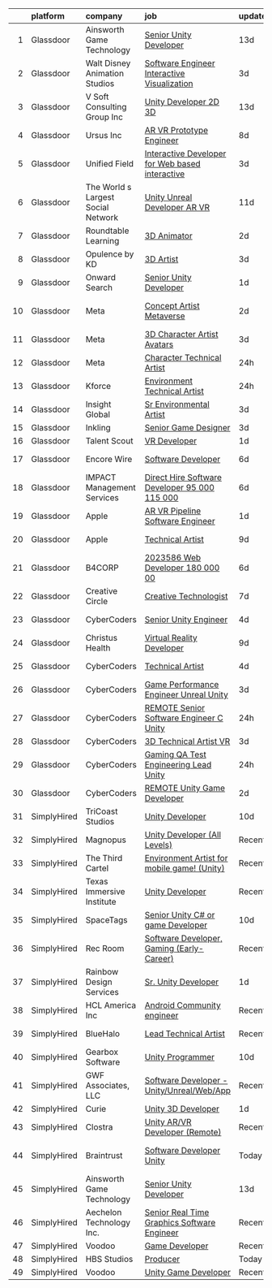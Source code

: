 

|    | platform    | company                            | job                                                                                                                                                                                                                                                                                                                                                                                                                                                                                                                                                                                                                                                                                                                                                                                                                                                                                                                                                                                                                                                                                                                                                                                                                                                                                                                                                                                                                                                              | update_time   | location             |
|---:|:------------|:-----------------------------------|:-----------------------------------------------------------------------------------------------------------------------------------------------------------------------------------------------------------------------------------------------------------------------------------------------------------------------------------------------------------------------------------------------------------------------------------------------------------------------------------------------------------------------------------------------------------------------------------------------------------------------------------------------------------------------------------------------------------------------------------------------------------------------------------------------------------------------------------------------------------------------------------------------------------------------------------------------------------------------------------------------------------------------------------------------------------------------------------------------------------------------------------------------------------------------------------------------------------------------------------------------------------------------------------------------------------------------------------------------------------------------------------------------------------------------------------------------------------------|:--------------|:---------------------|
|  1 | Glassdoor   | Ainsworth Game Technology          | [Senior Unity Developer](https://www.glassdoor.com/partner/jobListing.htm?pos=101&ao=1110586&s=58&guid=0000018290d33d49b58959c1056ea96c&src=GD_JOB_AD&t=SR&vt=w&ea=1&cs=1_8a7e4346&cb=1660287139741&jobListingId=1008038069760&cpc=98EC36F1896D89DA&jrtk=3-0-1ga8d6fbogfqu801-1ga8d6fc9jm7r800-1bfea5d2e654dfaf--6NYlbfkN0AhTaXticpO8D1EV9nGWUa2G9Nr_0uERllJkF2KKfHsNPvgjthfJ6kYOPNlabBumo3XqtAg4fi9npJlXr8n0nliy9xy6fIh_K8TngwOLUexLDbOVwkhFmUnHsMmtlBOG87tx6tJ-CJdyZTi5oVCX_soOCJkfgVGhhLiY_ddvMg_soYNFVifJLhRyLfgAulCMJ-Fy2G-FJVMBPT04j5adJn3eiRF1zH-0hd9TfozifRVNLUjzkedWggiZ11dIP-8dpFUMydXrCuMxuONkf5t6FNUGfymYw3dwLIC7S1cuiQxsXhth4gOgU0524emlmgvsPC2FWeR4vfdyboZ4UIXLvRqMOTia0mwSm5aRSdX7a1uE8CnIn92mSj8U7lGRv7EZsNWtKaujskdaxEsnpIvDHJlXFi-iydbeZyLUU8_e-jlVGi_uB6Io9QdUp1Xr1ce063R_jWeqdAPR04Af5YSdK6szrsRPsKobcsX1ETn7yC0PL8qK-KJnC_O8iIQx5bK4S6jcfbXVjbglw%3D%3D)                                                                                                                                                                                                                                                                                                                                                                                                                                                                                                                                                                                    | 13d           | Las Vegas, NV        |
|  2 | Glassdoor   | Walt Disney Animation Studios      | [Software Engineer   Interactive Visualization](https://www.glassdoor.com/partner/jobListing.htm?pos=110&ao=1110586&s=58&guid=0000018290d33d49b58959c1056ea96c&src=GD_JOB_AD&t=SR&vt=w&cs=1_db1488e1&cb=1660287139742&jobListingId=1008060458965&cpc=21001CD36CB5FE0E&jrtk=3-0-1ga8d6fbogfqu801-1ga8d6fc9jm7r800-6a12948287d7f808--6NYlbfkN0DAFTyt7pbDCC2JPO79CSdi1dIb81yjczP5qsKcZIxgiYm3-7g-689UM0rgypL64cqS3c4q2msq411SUQ7KAEVWef46cGlDZrqJ2QojyHhhpngODoissdSdKIf4yvw8-ytGuBhKcpxlxdtGHB0JWKR9-lBaGTy3d9EyPQhLVrKOW4Eql1sEJMI1JCQcM-UU-AO0ITAsQW49jQWszdgkDpbG1BRHhiid1OV2HHhx0FUBTqSxNb0DTc3uePyXF8PHMxD5J7-6T-PaJqUAaNRGOrqYbbnP8FhmQBygIe1aG4GnThoJn8rDXKX0w7hFJKY84sjgH7yM_4pYixwIsI_G_CATxX2rp28KtV7ZA85GIfPC0Tu6mtRNkjuYi_Y7TPTQKKN3CDuMMKAi92f98kIuB5XNzUU2WV3yshduJfQHi1quse5N511YP1MNutqNji2HiWxn02AjXwZJmQ%3D%3D)                                                                                                                                                                                                                                                                                                                                                                                                                                                                                                                                                                                                                                  | 3d            | Burbank, CA          |
|  3 | Glassdoor   | V Soft Consulting Group  Inc       | [Unity Developer   2D 3D](https://www.glassdoor.com/partner/jobListing.htm?pos=121&ao=1110586&s=58&guid=0000018290d33d49b58959c1056ea96c&src=GD_JOB_AD&t=SR&vt=w&ea=1&cs=1_db2a8098&cb=1660287139744&jobListingId=1008038008594&cpc=C4A69CCDBB3B9599&jrtk=3-0-1ga8d6fbogfqu801-1ga8d6fc9jm7r800-9a4a01b372ff3881--6NYlbfkN0D9RE-Si7ybiUgDiZLiiQYmpNk9Vbzm2gLbPAQW_p1zE3jUynzuC9mQeE4jvLF4MlSm36CescGx2H9d3YI0fVAn5prwo-RLWQRl_iwMVkZ6WLNFpLl_y3iVO_S9d5oC2ltUQyL-xm9HKGpi3r8xf5SsrsFpcevLABNYdw2hIoCqPNudL4vGDMg1CB22EWHrseJovDoET33J6AQaK5jow9WM5MYoMZfvRpDo8TXpMurFfUpftS3_iKe7pkgJBsKhUPdzIskddqoc1XT_eEOwOkgqZHj9Ww0Y54GArpyiACumxtaP2hAzkl8CTG7EUV49ww5C-gmNmaKX4wRPQqu-5ubtGGzp4JeuPBJNrwTusG4gBG1fMtYEatRZ1ih7aeqMZBoAMd_Km_BmUA3V9oUDwuYvTHBhN6nurdoO1fPnPuaFUbBrG9hDiK_7-x6ruVmcN55bVwaMUPFDEfDEElEu2e3eUkvM6N874KwEC8sxlTjaomO1g43VjVw9PpAdX-52HNg%3D)                                                                                                                                                                                                                                                                                                                                                                                                                                                                                                                                                                                                 | 13d           | Oakbrook Terrace, IL |
|  4 | Glassdoor   | Ursus  Inc                         | [AR VR Prototype Engineer](https://www.glassdoor.com/partner/jobListing.htm?pos=124&ao=1110586&s=58&guid=0000018290d33d49b58959c1056ea96c&src=GD_JOB_AD&t=SR&vt=w&ea=1&cs=1_cb9d22cf&cb=1660287139745&jobListingId=1008050504524&cpc=0FE1F5EA2BC84A01&jrtk=3-0-1ga8d6fbogfqu801-1ga8d6fc9jm7r800-676b17f24b5cec8e--6NYlbfkN0CT8vBT9H5mqECx2dfLV_FONLPDKpIRssxVwtj05Tmm4rA5I0VNOPdM1oYsK66ov5oeU1vn-T2BI8ztXGS97o12IFvk4488l3DTvol4EnNmos7vPDsIF4M1XmYlU4dn1Nsnus1ZaIBo6ETGQa2zZqKAHTHfC4ASFGZ6UE8aWyeWDYi9rIQsDJkXDhBQ-EROLr0fb8Urot8Am6Pv3mP8JgpyUvE3FPwrS_yS70cetbrOOtJ_SPeHiBBZAC_GZSOloUIMePftOWvROVJQXz0-77NLsiIUkuVazbWfKq_WSzvmb71JMa4BAmU7-cnh56FvbtV4UIhOasHTjqG9dSax_sx0Bw_Vocd7v_JZmwl6WsWMCBeDFc0FyN4i7Ze4f4LQ_f81JEWkW-28kac72DlvIvmoBu4byGGJlbrszBeaNj-YXpn3Zyv9RJ6ngkqOgcA4-eBt7lGvuPd8ry2k2Hywts2vf4KxOh9BqC2ANtYxUlUnFKQMsckOrhvp1vN0pv-rXrdlyHrXmQjJHHTrgmDmNjVF8oIBv6BX__vWDaMiHCC9wSGczmDEFC0xIlkL7RiCLxSjL3ZRwHuH4ygRK_Qc0LvBUQT3j5UCKaAACjNsFiS_tgWFnUJErTNhJlvcGJPXlkD83u-RcgHuARr9WaeKILZhnRSpg20N1C03YiKpgOHReAf7EHRquhhjmRboUvJzN_Ht31vwg0ligUnjjllISxBIUQ7Z0u_sUSOvu7ipGeQoNltmzQqdvbefUt8Jh0d6-DUiZCk3nBjqH5970ewlhKolIKxxoP3W-X-XqDaZaGepGt-lt66qjyebGXcJEQ13GrtxnBCJftjWtNRQa-qbi1U32WHa4wbiBp3ORbD5-vk9ZiGyqc07pC_nZCWX3-Mx6g0EpKhZ1HzSkZ6A2XEGMMoKmscH5ixVrWhxxSw8rKNtABz-aQHceZd60FZNr_ec4UfYi9C_OuQr7ghjxhVd7OP1lj9noFbwB48Z6rU8g2xkR_d2rfKlTPWUCAa0FaIP268%3D)                                                                | 8d            | Burlingame, CA       |
|  5 | Glassdoor   | Unified Field                      | [Interactive Developer for Web based interactive](https://www.glassdoor.com/partner/jobListing.htm?pos=108&ao=1110586&s=58&guid=0000018290d33d49b58959c1056ea96c&src=GD_JOB_AD&t=SR&vt=w&ea=1&cs=1_f05b43fc&cb=1660287139742&jobListingId=1008060772578&cpc=723ADC3DFE402989&jrtk=3-0-1ga8d6fbogfqu801-1ga8d6fc9jm7r800-1b2366b672c21547--6NYlbfkN0CNayYzF1mBaI40OgT78t3Q2d9IxlwDzhsYR4HK7epYUURqj7ThGxATAS9R-8Juk-lLjXUH1vzl_GW3Hb_J1W6lBHz62mxiYcb8F7Pij7qbDoWlrx3pPDFeUvepVpLmQB-AczCvJ_jSv9hWJ5yoq_vWdne0FQnxlFPdgw22rzTO0Cp9k0GE9MQMP5nQD9l63Z-aTlm3YmML2wttEW0idhoKPQDmgKBHmZHtCCn2DytJvMvC6J0orLeyFyO-sPaTFZj9igQ6bam_lHl_DMP7gb-_7T08JDBsMnGaS_e2p-VXw2mlOKncwFUO05b2Oi2TZtopByeXKL4MVyZOvDUS7ieNoflnzAGwGUwim3unSOzRbW4J6S3ERxNSo6R2ygHQF8KoQJUwIf5SmUH0VKjnvW1GbPLmqeC9H5wFDJNniSQT46T7xk4LH3hNv_Ut3AfJPxASS2ka4ShUiQCks2hsXlWScc2P3Es0T3vgaKhoQBR1DlT8OBEhz6q3k3BuXN6hXeM%3D)                                                                                                                                                                                                                                                                                                                                                                                                                                                                                                                                                                         | 3d            | Remote               |
|  6 | Glassdoor   | The World s Largest Social Network | [Unity Unreal Developer  AR VR ](https://www.glassdoor.com/partner/jobListing.htm?pos=119&ao=1110586&s=58&guid=0000018290d33d49b58959c1056ea96c&src=GD_JOB_AD&t=SR&vt=w&ea=1&cs=1_ab2d83b0&cb=1660287139744&jobListingId=1008042375696&cpc=FB7E4A1762AE5BEC&jrtk=3-0-1ga8d6fbogfqu801-1ga8d6fc9jm7r800-f494ee243d38d501--6NYlbfkN0DSgjPPcnEdvoK3uuxfISLALE6pB1FR7YSHOr_tSg5_QGIhoz_2VqUepdcKLBLI_zRVnZbHpaOUUg4zxA3YNJqfgCq-9o0liKzrVYmTrr_XDVnqIg3IFXNOjuKyMfftGZmcup85RVP1_M3P6WAr9I7CFCQ97cF5i0P5r4PJSMbs2tcTlq4Tns38ZBhlzkMwD4bk1-4KK7KCaoisfXej7U7om4x1Zbumz6KkjoH1jVreeojm1N22GL6XXTWxp8izYJxZeoeu-M5d1C86tF8FuVRr-JcFGu--Nq4Gxp1pp0cFvMaEdaLJbGaozmF_CdfACF45x7xFciM84bZe198ScJRzY2ZuL8werkpigjfX1AnIyNtTZKvLHjObWcU3QJYxFP_7Y77j_awzJtun3ITi34RGIJ6gtPP6SYc9RD5Eeod-x67RWBUj8v4vRELve4OGwvJoCEKYozXG2KPAp5X2rZOw7BSPDfbEB_sT56pShqnVn1WOUaMqknJBSPWZyFoaBIsbUqHxdU94mJP3tHJ2AsdvSbLqKu7qArE4ml5cNIE-snV-2ot-ZwWZmrNdjaQhYhUssTEs5H9VdEyFZPQd63q-)                                                                                                                                                                                                                                                                                                                                                                                                                                                                                                        | 11d           | Sausalito, CA        |
|  7 | Glassdoor   | Roundtable Learning                | [3D Animator](https://www.glassdoor.com/partner/jobListing.htm?pos=104&ao=1110586&s=58&guid=0000018290d33d49b58959c1056ea96c&src=GD_JOB_AD&t=SR&vt=w&ea=1&cs=1_31ad450f&cb=1660287139742&jobListingId=1008062652493&cpc=B5F6D74B4EF69A07&jrtk=3-0-1ga8d6fbogfqu801-1ga8d6fc9jm7r800-465ea9dab49fe022--6NYlbfkN0BVapqBw3SgoS4uv2G4zUYtqIdSNvBDwETDajj4_FEyngziGLzFguvgXGnGRHjxmfOl7YToDFSbofLhWIkbyvd4jpB6iHDAdo7rVOzKqXgujFNWoT3iiw80UTSm2WavY9DzDTyG37EC4qUegYrcIBFAY3qclQ4wYp9rY5Kvv_O5cP993YzGrZrm-7jxuTlgP83Mhn-MdJEFTAnvJXXDIPOq4qdZyzsYGlxVr_H1q2odA5CP5mDArT8HZr76BeOH8aOgw7cQq4WX6D173c-J0BG4u2a0xuIncpHKSJ8VesWEACFn3PANm7OXXbgWQLC5qyKPeTfWfahB8N2myzWofmDqcCX-nsctFHu03zoZ39tlpFatuQ2fo3d58OUityXz_Wxoi4edhHr4mgzNXaw5L8iL5BLZwBbXkCWy7PyL-6C5cjRPLBr0nECtUzQaAINcpKeDxkhuUuwK7xEtd_A3qv3BaBmqW9uagm_ta0uHcnec2lWbk7qesibE)                                                                                                                                                                                                                                                                                                                                                                                                                                                                                                                                                                                                                           | 2d            | Chagrin Falls, OH    |
|  8 | Glassdoor   | Opulence by KD                     | [3D Artist](https://www.glassdoor.com/partner/jobListing.htm?pos=107&ao=1110586&s=58&guid=0000018290d33d49b58959c1056ea96c&src=GD_JOB_AD&t=SR&vt=w&ea=1&cs=1_d25143e7&cb=1660287139742&jobListingId=1008060635178&cpc=F793441F64F6F721&jrtk=3-0-1ga8d6fbogfqu801-1ga8d6fc9jm7r800-ece28a5bf28f35e2--6NYlbfkN0Bzkuy17zoNwKMVjyusHhR7JNYo3SmelKzW8jp1Pa4Tk4WW547EexT8lZKR-gSYR2hmTMZ4f2JkGM0Bz3it44cRhxykvI-tnG4bEQgTqeFTblZB-Rf1gUvajfZob7I8LVUQCK7e6xhzaUjXKv5WnOa4sW6ZP2UuYWX5siLo4UvwIYvi22ZacKZPQIJf99zvKlq-rvc7d5n-0AMAmDYzfrdktGObBM4eKaA-QdkcPubVfg6jbcZ2YQjEHmUV8pS8iuOLrMbjG4CUs6UaRoQVZllUoSR7ecA5-fyTLNyT_NY419Z3c9UgKG2K7OXyMdqL5PBKWKgVdd1w69DcZ7bl3_ra190lNmdwglvngZZ0oavMWBUfQ3j-BYMuq8fRxR-HbaVwvOs2yjpFsGWkMCo9k9ECniji9GJ-OzazfAq1dWRtHNTrV2xVOBJWUN90XdS_puoJbenuMWNvgAlk0FynK14_OEYpR-BxxZjkPC5rUW4HemgcIAh-owjb)                                                                                                                                                                                                                                                                                                                                                                                                                                                                                                                                                                                                                             | 3d            | West Mifflin, PA     |
|  9 | Glassdoor   | Onward Search                      | [Senior Unity Developer](https://www.glassdoor.com/partner/jobListing.htm?pos=118&ao=1110586&s=58&guid=0000018290d33d49b58959c1056ea96c&src=GD_JOB_AD&t=SR&vt=w&cs=1_b556c4f4&cb=1660287139743&jobListingId=1008065490826&cpc=149B3D5996025BBA&jrtk=3-0-1ga8d6fbogfqu801-1ga8d6fc9jm7r800-87407f89450bae69--6NYlbfkN0B7YoEZZ2QAGDyEGGmBPAUWSHc1Mt3sMCn9FehKcWA3wwfxcx19LEZnY8Y4HGhdxxpgSN-_76gESYxsb4CdPS_rYQtjsDABF4mABSjblZgzuDEZCoDr-mWRhneQ9Fxw_hon52IzUZ8ojBhZ77HRaJ-IxNsG7xtFv8QsFseoG_qQ1bmgNMt_BkY9_jZzqdJ3rHEcHKiqDdLyNfkc8BiLdP1dsIpozo0adasBL5tXMkLn1eJiAgLQNpvv9z7N2EOF-649b9ol994gECjCAiAZ4iMEeGeNlZfTQJ_OrOIxpAslAJS2-hnpSQusYnHbICZzPWdZTCE41QTV7_oPMWv0_hdqTQIVxH7sR2Q213AG7j4IWA3MmXWGQ27nMedsALhbh14oODNysZrmZUGsh9pG27kYPNjvWqCKw_RL_erjXAr2z1WzIUBMyppGnHX27owmXsbswv1h_zpvKA39Xm9Mr50I7Lfxb2uXfmTGyErPw1cdHJdgCS84CUPT10x5_BJyGR7YJvd9SgrKTaJvD8YL9Z1OOJ3Fx9np1BjndGXYU01eF_KLG_rPNFtiGPjFXk39GW8ogBN4nTA6vU7mHCjIUBthrP__LE4QmbWXToU-bMweZ4vgNqlAv8h-KVgOBsWiUgE3ObiCs3xa2TDY240MKUxetJmWMBMthir_tNS7Xlth-nHUmywTJqmHkYxfQYmztvn-1bsatZiZxhj9C1cEwInU3nGSwL3Ky07DK_tIa6V6UjQJEU_-DHBrM-9fiQ8K0CyBALLs3CijHIx_PcqqvAfPalzMSFxwPq_1dFcZGyG4XrrdRNwnxA_aMBNI4YbDRcg7MQqnTtVBcqlsOH4sdCiT2-Ep9gRNycgyBH2GZBST2lL03illTWQFQIPdEWyrSc0LqPv1UGpXM3C51xI_v6w5kF29JwSLpeLqSJrMbpKcLe2IuNsNFnC_S9jxLrb3Dwz7q3CRTvSdz-RhpXJDUeWv1qWaa32rQB2kh4rGNy8Xqeb61qHwABOxLpX-wMSszGk%3D)                                                                       | 1d            | Ontario, CA          |
| 10 | Glassdoor   | Meta                               | [Concept Artist  Metaverse](https://www.glassdoor.com/partner/jobListing.htm?pos=106&ao=1110586&s=58&guid=0000018290d33d49b58959c1056ea96c&src=GD_JOB_AD&t=SR&vt=w&cs=1_516f38f9&cb=1660287139742&jobListingId=1008062809212&cpc=65CC663E25211861&jrtk=3-0-1ga8d6fbogfqu801-1ga8d6fc9jm7r800-e329358f52c7b31a--6NYlbfkN0DYl4UJW4r1Vl7FEn6T9F-rD9lpC-0oMJVSiWjK_MGUd8e8cHXcpv6KPyjLHZEfqkVUDhkK4Kfk9Oh-TQSWSbaM-3gwgiir17qKd0_nbd_Cf2m-db17kT_C4XyBNANDmzmIia3fwFkeGPff3n08edhh7Kmsz9bQGkkMn5Yumu3oFHkObOcV9Yr_qSbXu2NO2topWal0PMpSsp2ltxLE48S5IjrcyZ7QEMM-iJFWB_LS9xe_o1YRacgL7Xb4abByWur5YVXkoIEzllEn8_WAJEPSFYD3iOKxX3NGGncH7jgFwIxFExzvmOZyhQ_V9M10yTLIiWT759dJ6iX0oIU7-mrwSE_hMtmjFFXUt1FyVrGk_EjjfKSqAbaW5Ayn0s4qPz-venPdOIDEsjp0JkrfwI70cuGBvh7FCwqqoRVwmHqfxD3RKhyH--o12r-ouMelHDqzuz74hZqWoW0UkS5V0cuLByiNWV371YnUMGiCj9V9wLZCHSjsIyMFwmznKmCptEAy9Fgw6DoIbf0TgX5qldhZChzP2hrouFV_7My-AeA_gjUyL77V4_5REVu_mf1qhHMyQdcqe68XSYqS-6zygl8U7UZhUXMjpGo0QQqRj0PSv5zzt2CEdtY5xD0ir9Na4WwoeubVd3HxhialxUfuI9j_36X7hgWcAM2PlyQutuQSYRAt97wI4J1ya7cRLSXlnjKsHo_EBG31dqKX1fWJbWe53ihXZM6uBPmJhcRB2iYT7gL8-p9OM3RyvCj-4vkCU33Maf0LoxsdLZ9quy9KZ7ZTkDEvf9rPZLk0JvhDs45UwG0oKkZp6vti-OKbl7-Ex0uDTuH-fJN_QHfDWfdUdAzWuQEtCrrXo6VSoBWIedjIF2QX6QJAeYt_-PYP3ZM2QbGTCHgbZmkpd3HNQR8JxWXksNwRbPgb4JZQXpqCY6nUHsyHuVjcO-Gm1vA7RA7j-Ec0CERCVKXlVp_US2seeqkYxygu8gx_iIxOdIm8QnBtkCJjpB8bEpVpxiHfetMZR2PkJx4TLXmGM7JO71MsldC-XijQsTbic-zG56qLr4rcCCNbC32CyOOIT7YLjvVEW5k%3D)    | 2d            | San Francisco, CA    |
| 11 | Glassdoor   | Meta                               | [3D Character Artist  Avatars](https://www.glassdoor.com/partner/jobListing.htm?pos=103&ao=1110586&s=58&guid=0000018290d33d49b58959c1056ea96c&src=GD_JOB_AD&t=SR&vt=w&cs=1_1fbca67c&cb=1660287139741&jobListingId=1008061777966&cpc=C19BE7EA145E205E&jrtk=3-0-1ga8d6fbogfqu801-1ga8d6fc9jm7r800-42385de9be05d970--6NYlbfkN0DYl4UJW4r1Vl7FEn6T9F-rD9lpC-0oMJVSiWjK_MGUd8e8cHXcpv6KPyjLHZEfqkVDT8BL02zSvDOFgY_TTPFfcsfb90mC8bVqyuMPVNeahIMSpreFDcArnyZCD3rMbijFTY1J5mOR9XF2sJuhoD64xxAaVVYOT5pOL1XxGsCl-_r0lPkXyM5euDLqQtY7xcSL_KSQMLb-KZPA6szuLnVIXim3BamfHbJN-UTcinuqi4rZr-U6AaaLL_NzqjuODA0OSsjMMVDdeiiPzKU8kVc2zXefJvLQJdAIRSq7wmzPLid5KbuUhhBNGtw0ZK7w2kRIKUUF2FC8eEK3a9tjQgVNH4jTcI-yzYqy7nAwJf_JuTm7CP3Wb6_zhTdMC0gZto6gffDd4yTP9ZBaQ-rmzOiIV1oDj-2UWQNbsRuByxJ_F64-jZ4-RXGEc2lBOBUhCItJHDLuLoB2CQN3tGsr23gSSnxGeJK2tQQVjzwiRnWA7xBjt2Mlss4LQs6KglYvnqTc7KOVHV8dSp63f5vNkERfauYGIabNkQsr2zuaW8f4gn0XR5N05ql-muj3Rldu6jPc48yL8SvKsPQ3TQKnpOw7vOeO8ejeDuAD6vYdqKb7VujU2XDaSMsPjndBstPQ_2Y0XMe13YYtlWiFqZjWNUHRA27Z_KuG-46EHWSircOIhhkiGSD5F_aZp1T7_9OQvpKuJuMYaRTbSy1nFg-2PqnwCi6NkkOj5aWZzdFFebPnxi0l0qPlCWjwZarPDoeHSz2Hi_a561k0xg023IKf9jycBsucXosGV3EuRhRd1FUinWttXNfR3ptgnY7RVN7yu6vlKesQg1VtHCgBbYEJiHP5FY19LMSj8VWzbmW-v4C2rBk-60xu6-olrZYXFzaIAVLIz_4Fxdtv8K-uY3BmPWmMDl8wAf7lq7Scrk23KhnFMsc5_RJraRHtBG2FRxFWRgrnX1a2DlOsdRyhlkJmCCX1qAo5YtLTciT3Lyru25PLDIwn3YpL3PXD3dVvTtfM8VW43OrcII-GU2z_AUp-2m8euuVIEJFWcCEra-p-wKRFiljW7pa17yU3GEVj33cA8TU%3D) | 3d            | New York, NY         |
| 12 | Glassdoor   | Meta                               | [Character Technical Artist](https://www.glassdoor.com/partner/jobListing.htm?pos=111&ao=1110586&s=58&guid=0000018290d33d49b58959c1056ea96c&src=GD_JOB_AD&t=SR&vt=w&cs=1_737e52be&cb=1660287139742&jobListingId=1008066993513&cpc=44CD5376B8534B8F&jrtk=3-0-1ga8d6fbogfqu801-1ga8d6fc9jm7r800-d306c55ca6450a77--6NYlbfkN0DYl4UJW4r1Vl7FEn6T9F-rD9lpC-0oMJVSiWjK_MGUd8e8cHXcpv6KPyjLHZEfqkUe-DEG5DLncab8lTR2xrbJ_F6-Chg3xcmDcMXQ3tCBZoZoFxcfWCwkaKTyIbxzx-21vrruHEaj4lpqsqFUr_zzg2VbQbxKslLzFyM4mn7ZCMPLcXTJ5yoqgP2iWyOwvgoQm1DLeahYcSBa7AdiLAnEpnD1ol7kTc37_wZIVZPmr_SMM0GLckUs72VMgvy0rTPdWyMrUG7kwafav1OATMuDbTbt8z0MAxxrIt_v5-WJy6oUEtbYTmf1HkH09thcyZ0LlsTtpo_bx2VpbDvXM5hFRuPfTv37dLZ0QbTRMqMp1qR8E5uBP-7uAsfkjvcEWldlyxUFZOl8T2PUJVuCKOofsioSNgBfXPnv1EslXwacbCwptI0WuU19MPIHU4PGiN_NXJmZBkHLJCDn3UwXobpB9hHNVvKkFi69CGMCa-Xv9xTBPz0eTU7T_AYqVEDSBybk_OMuSUJJGorhWvCqT86gkfNQOQqbrkO75nZcWDNDp7kX-582ICZHZ-nOq_xhQAnEUoICU8u14q8iewsUaN7RRu84g_V-zfr9TBLEJeyX4tSTE3Oxu9rnxl85viqLkf3zeAI5FCQ8Sm-P-symt0qV_xmaxHqKebrCvXkZNRoActFwCFz-1A38uqigNt0xff6yYAqLwZOwBVQRd_Lr3aS7xqtoNzJLjqqDBUFEGTuVzbBRZANUt2DdIUvf_U6r3q6LvpkEFRM2kZBoLwOkAj9SAPY07JqriZODPQRwBvCcS6BhYFjJhz1krZDZ_rdGy8ShytgEf7iEVzp_c-fvSBjMpH8lBM2ODTr5DX9BR5x4krHOiWFjliqKDMgkvGwMflFH_X6MqXjIRa7icG8dZwpj2gxp2GT_gtpY9tWaZammsOUddIKp3JrRoJDQwue2lTj-ge8xXvYwHB72QwARDfdO7EssxFw_d1cBEWctrd4e8TM9CMY23CgH0G29aSA5GoFrHPF66xDgJi_mCX3HAi99stziMBmmE5kupdo0hRL6kV1QVUPCQB9o9jT_hKdwIV0%3D)   | 24h           | Burlingame, CA       |
| 13 | Glassdoor   | Kforce                             | [Environment Technical Artist](https://www.glassdoor.com/partner/jobListing.htm?pos=122&ao=1110586&s=58&guid=0000018290d33d49b58959c1056ea96c&src=GD_JOB_AD&t=SR&vt=w&cs=1_3bd8bed4&cb=1660287139744&jobListingId=1008067190556&cpc=451933188B21919D&jrtk=3-0-1ga8d6fbogfqu801-1ga8d6fc9jm7r800-895d8efd57c265d2--6NYlbfkN0C5IatSLh_Ak1q39eQQoPIxD737RW9NeiYGvIRXkrLjEBkC4LI6KweFWWPiS1PvvlypGpx18bYBeoUqEetnquHIUgcuQSnzo7i-pjw3UUDvAsLg2WIk1P0I4FEM8pytCKcKY3gNhMUiOMsjAL4RmDoAHDMWmgmvRFKaVhCImvudNZZA9jevvS4wJhcd9wCRIwOHt5rbjzAdgFUXIHNZn6z4MCZYbcihvaAnuMUb1tZVrIdQSWPdV5dsbFRRKaddsH_UVP8JxShqTdLbwIxx6rSurrtiBcCd_nQPQJvKxDOmBU1r3kEOBAaWAFjc0KbKZvvuw9Lp9HgLSafCa_C0MSOTbDkXgzM1hKdm9gAiGA7JBR7KXg2lz8gAK3czbPQfiYKQWU2jJkQgGe544_3GqmHMdf9wNpH6-gG1ovjCyJWxHnt6Orr0kC1v_dmmFdkU15o01pmwGkV2r6AlmNpjSobzoStl_3I9pL2ffI82HPY2EIVhXZGKW93bDCXNDe2eVg-9pHXPLLy1bHJPAEr6lBcBJDYpw3l-lzwM6Ndr0v-Flb2zX_NRiEfg3qg_akShOpaX6KYjlnIhTC-jqcXlJ4ZDlYwbTcy-h8GIzTYUWEo_RA%3D%3D)                                                                                                                                                                                                                                                                                                                                                                                                                                                                                   | 24h           | Redmond, WA          |
| 14 | Glassdoor   | Insight Global                     | [Sr  Environmental Artist](https://www.glassdoor.com/partner/jobListing.htm?pos=130&ao=1110586&s=58&guid=0000018290d33d49b58959c1056ea96c&src=GD_JOB_AD&t=SR&vt=w&cs=1_519e4a63&cb=1660287139745&jobListingId=1008061019010&cpc=B076152010A3B66C&jrtk=3-0-1ga8d6fbogfqu801-1ga8d6fc9jm7r800-72d17023c5d993e3--6NYlbfkN0BKkHZu3wF05EeDimN_p6sYpKCMArvwa95YdH7UpkaBCqc7l59Erwqcl-ZxWPl_M-lLP6c2pS8D8-PiNFGGyC98uG8NdProJ4l54025o5TeGeAoi3WGnU2JzaIuttp_lmAMnKJLqEYwapzL5V-6P7QdAZIu9MA_7Z6Z1W01CPO0R8EMbJMUD-0Qm2Ej3h9FsOzGrNOvUupMuvg5P5z-dU46G-XGhnJv8BKuFtYavdPxeUtkVXBGlnYvWo9wfDQrQJXo-vjLBa-2L8pG9G4O0wt-UL_LqGwiS1fTK-fF8pCrK4Jr5sE-Q3-g7XBPPIhnR2lEF8OoQaAZWyAKAu48qNAB4G34DDbLluGm1qtkIkRciixo0TkDfO-CFJyucm6f33jyscCfVCNJuzjRtSCQkbghgQjPOEea3ux_fdAO0aVYk7rER075earUCsiUI96a3bQv4hbszf6OHTtz1OKeJ6QDB3IaG5DiGshqnxifZnSIbI_o1nZCBete)                                                                                                                                                                                                                                                                                                                                                                                                                                                                                                                                                                                                                   | 3d            | Aiken, SC            |
| 15 | Glassdoor   | Inkling                            | [Senior Game Designer](https://www.glassdoor.com/partner/jobListing.htm?pos=109&ao=1110586&s=58&guid=0000018290d33d49b58959c1056ea96c&src=GD_JOB_AD&t=SR&vt=w&ea=1&cs=1_4aa29e7e&cb=1660287139743&jobListingId=1008059483582&cpc=4B4B39186BDA197B&jrtk=3-0-1ga8d6fbogfqu801-1ga8d6fc9jm7r800-678267d82f22a9f8--6NYlbfkN0CdcVd3SDA1nO7RkKTAACmPV4xEt72Vls8LI2dqcgyOeHi2CvC1sHKoHNIfXSCQVcTr4AoLSq8kWlreFOYnMTXNQu3E578XmFW5GGBHz_a7Cu4uRhyyNkJcymi2_gtbQjoEjAihiRNDB5mUIl33VJDWL7fafXy5OaoextOZyZOYUTmT4ZBCiLLSL31OA8_DBZrvLrE1q2iPArGKx5-6xOeBJwoJQzF-6MLlMv_-XtIHvXUTCs5VWqVJVFZN_8a6nBzLr9daGVaN3XhnXVAuSXbE65TC7DdN5T_sALbHKnk72OOcGpNKXZwv3QWweTJqKahFrW11uf4GdAfNu_U1PHc8RTWLU5XSOGwCm-mqjFucPu0xhmTvJ2WfmVSHemZThDai_75nta0GZ4rTlRzGOft3Arivcvue1MRtLt1wmC6_z00bjDUXuUBSpD5lrjyMXeytqqRcvUyBnTXFXcmoJWiANjfecKI7uARYA2ki7LkFE4CwYDtwACqJX56bJFpumM0%3D)                                                                                                                                                                                                                                                                                                                                                                                                                                                                                                                                                                                                    | 3d            | Remote               |
| 16 | Glassdoor   | Talent Scout                       | [VR Developer](https://www.glassdoor.com/partner/jobListing.htm?pos=102&ao=1110586&s=58&guid=0000018290d33d49b58959c1056ea96c&src=GD_JOB_AD&t=SR&vt=w&ea=1&cs=1_53fd5aff&cb=1660287139741&jobListingId=1008064308993&cpc=1EC006BEB16B588D&jrtk=3-0-1ga8d6fbogfqu801-1ga8d6fc9jm7r800-473f8db6b9e873fa--6NYlbfkN0DbYLs4CfwGVTREixwikAExK8n1pc1Nzb_WRRt8WdtLmIrHhpy4TiqD-AJ3AiE8pV0i-PhaoPZ4AeQXDiRvoA_z6t3tjaC17hrPFkmQ48AirMlQaZOMIZrQX6Cr62FRCDuTT4_W394E2-AxEytcFd_UpQ2davMI9KKPAYSghxN4xMCVCv-RPO_QzmIEZh6j990zFAn11GCdcz5v_1DO_4tAirr_bKhYTlZNh2LEXtvhihEiiY_OK_weI9HikWGEEb9EQ_yFpZ2m0lbIE5eYF869-6HrZnLKXOFoUytY0nzZjgNdSH4MAm1RVFUSv1QklkuBE2xbTxtLWGyOQpUbwfm_CPM7hFN-hlUyFN7_CF9zphPCsTbfVo4o3Cqs0ff5MCLtM4jWdQwU7RJemdjbaq_uy8LNLpEz9pNNMwUEcxAn9nw8Q9BRniUYPkTQ754N2Gyfoy7Xu8JlPyT7mKDiSwXyKc4UU2h5F1hnhB4MmZ9a0QFdLVI09C7LtGt5ySmvTByaWrXMPLzBSA%3D%3D)                                                                                                                                                                                                                                                                                                                                                                                                                                                                                                                                                                                              | 1d            | Wexford, PA          |
| 17 | Glassdoor   | Encore Wire                        | [Software Developer](https://www.glassdoor.com/partner/jobListing.htm?pos=113&ao=1110586&s=58&guid=0000018290d33d49b58959c1056ea96c&src=GD_JOB_AD&t=SR&vt=w&ea=1&cs=1_71ceb067&cb=1660287139743&jobListingId=1008055645054&cpc=F4EED0218A761C36&jrtk=3-0-1ga8d6fbogfqu801-1ga8d6fc9jm7r800-fd464bbd652014c6--6NYlbfkN0C7zyHmMFTpQrwsiJpHJasCLEaxANQjtsY27ovHgpiWUOaLufNMdTovqtEcuOEM7t0stE67-5SjJsR-9TwqWsD_lrSE_8MZlvpAo1qkvNT4mQknO3lM9G_F6YqZVlef-pzXVVLELFjIu96D4Qh2e9UN-aLO3xBnuD_hiBE_SWsW3vn6g_wayrqrfWdpz7lg2RQIwo4l5ycOnFTgfcHGlmzBMurOohYOTNIFm9I3s0GCJbWuVedLWdzKebQPl7Z8wsYGZt5fqVRdaamNfRKIK6bM0LGPUbtpi4naWTknON996xOissFz9cl8z6zs71WOFTjychchLbpA2nLB8aMH-eZMMvcXBzZ50IvQaDoc8tq9iS2CdNJuG183gMF1WoPi0tIT4WC3tqgAeIhA_Kzt9L0DHsGp-Og8DP6pw6rjEFkrw4IkPtFmhElU_6XfD1pUFKzQuvf63368AfWu75RIrHFtMjgjLutIYpdik687eoutJHaLDplRlq4dx82pK4K1pGY%3D)                                                                                                                                                                                                                                                                                                                                                                                                                                                                                                                                                                                                      | 6d            | McKinney, TX         |
| 18 | Glassdoor   | IMPACT Management Services         | [Direct Hire   Software Developer    95 000    115 000](https://www.glassdoor.com/partner/jobListing.htm?pos=128&ao=1110586&s=58&guid=0000018290d33d49b58959c1056ea96c&src=GD_JOB_AD&t=SR&vt=w&ea=1&cs=1_489a59d6&cb=1660287139746&jobListingId=1008056070811&cpc=FA84DF7EA1EC2398&jrtk=3-0-1ga8d6fbogfqu801-1ga8d6fc9jm7r800-ed2d220ba46cb609--6NYlbfkN0AUG6b68GXjMNyapHseg0jkioNmhuIKp1XgtoRtSNvP0NUES3Cn7x4I7EC1xSS7tsWF70afBadsk09gHfuaYz4YeJh-Zp8Jw_1dm99q3AI_fHBDJJInWxHGa_Azjr0phkZfL0xgkZVkBVQ3r2ckh3fL0UyFjQlsgpocT24gsSwp5H7gs7z_HZQT_XoSyAJ_yynDXcANZYuYMmJ_72dtVD9YUfZKfPtGZMZl_9Uqj_YtYZB6xBkH37U-YYpbqBv9mFiKqgsb6gGgwIzowvnHFj3FPGmlIPH8-1O2iO9741qTnri2SjIw5Ne4faQglgPjvMB7WfrPusMk2xiyDOi1MaQJb8Q2BgOEa7aLCqHWcixqiSjq9CV9w9c9EBSAMzyFQ3MPiKhcxwmgvL14ysE7fhFyJWvcIIDQwGg6lcj-dPdh9oe6Sg6v3_QIcnChwHtQcYQkv1jw4U6DfF_mGZO7dtQZM-WPudZKJXY7CGLp3S75HwwCNajz418VZERGRpRgmILaUoeeigez3xvq5LuuUtXY9RSmuziL94sV9VXlw681fw%3D%3D)                                                                                                                                                                                                                                                                                                                                                                                                                                                                                                                     | 6d            | Ann Arbor, MI        |
| 19 | Glassdoor   | Apple                              | [AR VR Pipeline Software Engineer](https://www.glassdoor.com/partner/jobListing.htm?pos=116&ao=1110586&s=58&guid=0000018290d33d49b58959c1056ea96c&src=GD_JOB_AD&t=SR&vt=w&cs=1_90a3d511&cb=1660287139743&jobListingId=1008064548722&cpc=F41FEAB56D215062&jrtk=3-0-1ga8d6fbogfqu801-1ga8d6fc9jm7r800-9efc9aa70a8bac7d--6NYlbfkN0BvKrLyj5gPmtZO9T8euul8TCxuuKNOtzRJOomxnwSEodTz2Bc-sPZlbtkML8D-m4oxb_hpOtMKgwGf3xCZVjp0hMHQ7tnx_mdHptyoy7KlnXTuNZRHr9hdhR8AiZtF6wM2F_IhEn66zk7oZQmfCjMbFepd4YWR8-oAaI2hD5eO_WROCXXuS5AkMVKTAX-dSo7zF-_wg-T5lin8Cd1xpymf4Cy__UNth0KO96BvUMVH6UWYi_ErP1ODGpw9h6UaDjdmVPkR-V91e8ry67TMdW51KAOOq6gxyTaZStKLmACDuN949xnlkIJUBkHgQOs0teywVNWmcaQb6OfnTF_BE6e56_vK3t1WPU2ahfsXHDdLqg0K6_wxV5fISDPdMSxbRZ4PGdvUN2yWxhLFm2hlMvsGZazJl4GTbVsq7tNafY6qzadjCgok56CZ-bbc1W04NA4p1zlLa1ghnDrl044sfOqPombc5gtk3yKRxjC5JT75Uaaht9pAt5Px5SM5S85AU6Cdd8dgbcKEgoQ2oCPqnv7cuWTJk8GMb3yBUgoW_JPSBu5uOY8pgtepy4hQzpm-CfnkqnNMeFcqaXMJzR9Ne6pQGja7acWMFMoikM82tzHqr__Xs4DU9ovK8hDdGVW1PAvObuIPic-pM-1wxRs2HF9iw6yyD_0Mp5OPaIOpmzjgoSUEAI_y0rM1gytxAkAVmsaDSU6hdsvPcqWmf22ad0XnyozNF3zRa7ZlHUl8dnqJI3xSJYSZS3cefTNLrZd6VVyv9dkDBNpICz30UA4ndsOhVqTwzlLLXdI0YNHxGx5W7Q5Mof1AFOc4EM5h-Kw3MGeS4mVuygz2T3Y58jVqgL1gt0fxoNp15ZFUGy9NIwQmFgFDDE-r6Ccao92vHI_k7KpdHFBs1lJUy-sImQM5r-SQTX2skBL5u6P3fXIFBNhgWBsVXZt5AVdaxy-vv2TriGRvsLUazIee-EsJG-TyBzjA)                                                                                                           | 1d            | Boulder, CO          |
| 20 | Glassdoor   | Apple                              | [Technical Artist](https://www.glassdoor.com/partner/jobListing.htm?pos=112&ao=1110586&s=58&guid=0000018290d33d49b58959c1056ea96c&src=GD_JOB_AD&t=SR&vt=w&cs=1_7933ec2e&cb=1660287139743&jobListingId=1008049134439&cpc=8795CF9063CD573D&jrtk=3-0-1ga8d6fbogfqu801-1ga8d6fc9jm7r800-85fae6a6c4836f05--6NYlbfkN0BvKrLyj5gPmtZO9T8euul8TCxuuKNOtzRJOomxnwSEodTz2Bc-sPZl5OJ9R4TJsNd5tzvmuj0dZdRfvorjr3zd40LLU5zpu-a6g_8q0a3Uw1Xm7vBqWEagQjeAUwfe3pKpxmOKyd__zvHim9EJmOMpCzdhc1nfpeGAtXu2AZ6kBtYOQMe4Zj2FbkQaDKW8WqFHZaoCyarppYR0t4E6TsJS2wFiYX4Sj4fG63EiuV_7Tm1NvaPYZW7TuUqQmWUMKqFrmD_EvGi95LPiN36CyY8f5W2Oee0BuyHDZmoIu-6VbpjKixsDTj6xv8q9DG4cvSYV3BRVBoQfSqgK-Chr6vHifbfeYknQ1RDZQItm6Ud_G-NeKCKBJcK-26GxIeLnaRQfOICIcgzpmn8v87DJu46er2AzQ3XiGdNqiDG27vzjjH0hRvpzoOlluGCn--F2H4ULrAnJsXE3bnB2EHAcoo0GiTrSW382yJzZdH6P6o7nPXkoY1AodwuLGuJlutribBxQTKgb6PYJ4nXfn-wc9YYDgrJDMwYEfWWOrNzbRBUwDrlgmjwFoGWEwIBzcJp6iEFtq88KM2L-nUWGs9JG3y1EMRWX3Li6KbSUvkKeSHbQklPyQp2Qo8zFX0A_drTZ4NZnqbogGTiIEwgRy4OLGAvo_pscHSpVCA65l4XzwWCTQZ2JIz5g154Cm53xhNxl61o3y72nhTN24Z7KYnqtN_XltNDLQLwTMto8TwcbGikvZ4NxR_uqCLf3Az9HZGmHMRGky49z-AWt4OQeG_HYMH4WZkyYAsGYLhVakS9xVbDKYyFyufM6u2OXqHe5DEMiap0cGrvzN6e2tHTXxUDKSM28ra70P8ce82nPvqutyvoSMztNwR36LzR6tUyF356jgMcRfqLoIgl6-_CZf9Ls5HKw5aXhOF1Wt4R3DTlEhfX-sPAgFgCQWY6T)                                                                                                                                                           | 9d            | Culver City, CA      |
| 21 | Glassdoor   | B4CORP                             | [2023586 Web Developer  180 000 00](https://www.glassdoor.com/partner/jobListing.htm?pos=115&ao=1110586&s=58&guid=0000018290d33d49b58959c1056ea96c&src=GD_JOB_AD&t=SR&vt=w&cs=1_119abd08&cb=1660287139743&jobListingId=1008055959444&cpc=B076152010A3B66C&jrtk=3-0-1ga8d6fbogfqu801-1ga8d6fc9jm7r800-a668bd996897375e--6NYlbfkN0BBcNHvdcwdm3ewH9kjvka83ftEJjxlat_DdA1S80VRS6k0mxP7wnwmAsSRP66qfkyACjOzUQGpCoOfGuWGcky_axKpzc-G-J5jJNNjrG3z6y5200UlxLV8wvXWp5g-7iaWZ-LhuuJLvIVilIjA3P5IxhDmQY9k96GGRPgJZEEO1v3kcMPTJNwLaXF17jYHXoCWxO8gEY7vTtuTkH-dwyRrmawb-i449fwUaC5ZMbybHvrskD3o1KebMI2umu0ORhNqF7e3YawGbHhw2i7RMTgtElD8mwHoHRKiePKxSc5dXifeYTg0XEK1tupHWvH0Lb_4ALMznAf3iUT--HINvGbxZ_l5ab90TeMQHY_UaTj8fT3aiysBwf-bW_g3nmue0htX1CaYCi6QnfqbISW5FyiGxPlfNsL7D1g9uqNwTN0OJ8Q9h1ONyP_re_K0ERwrQVXVBD_UzqVqgjLvf6nioOmHfa2Sw14u_ycHs2tlXQ36NjQjZDG0IVEt)                                                                                                                                                                                                                                                                                                                                                                                                                                                                                                                                                                                                          | 6d            | McLean, VA           |
| 22 | Glassdoor   | Creative Circle                    | [Creative Technologist](https://www.glassdoor.com/partner/jobListing.htm?pos=117&ao=1110586&s=58&guid=0000018290d33d49b58959c1056ea96c&src=GD_JOB_AD&t=SR&vt=w&cs=1_8e7587da&cb=1660287139743&jobListingId=1008052746547&cpc=07D58528F3898F33&jrtk=3-0-1ga8d6fbogfqu801-1ga8d6fc9jm7r800-b74225bc8c59c95e--6NYlbfkN0BPwlZa85gbT4Q3XYQoU_uQn0Qmw9zd_9UNfmcwtqAVud1yvyq1Z4UAlx1bxhDUi3LksnLBypyz1ki1AYlpqBEOtzLCLCRpEUWiYZAxQp35ZwbGwGgfIipNjYJRWVKtqW2P6n0tnODntoOzONS9wOCfDiQdRQlv6VB3BbCCzTOWuI1-f_nG7h6jyfjG6rMBERGMFmEgQpJ37Ijx0ewYm3DXOPoo2Z9h45VMVjY1YxHBBjDHt7lGT_dJtG6Qtl9aBhaYE7FTsg1D_pWs7CFX5jXO81buWZtUbw9azHFHTIqkTLH7ZOKWyh2E2VhNQGvY5LdjRL-cLHt920sYsPW6WXLUVTDl0rU8ECpags_c_hNRfUdAk1UlUucHE4G9Kza0dh5r2GHlpF_En8YUuep4AGdcgs-79jFajN7oVWeXY8KZAUToyA8vPe682Z3fuFKWySenLahlWVKsKq-NcyyLRMZOlsNsvkbtLv13zlzOYe_DnJjuboNSPCOmfFRfNuYUvuWiUnUga0BeGg%3D%3D)                                                                                                                                                                                                                                                                                                                                                                                                                                                                                                                                                                                          | 7d            | Seattle, WA          |
| 23 | Glassdoor   | CyberCoders                        | [Senior Unity Engineer](https://www.glassdoor.com/partner/jobListing.htm?pos=127&ao=1110586&s=58&guid=0000018290d33d49b58959c1056ea96c&src=GD_JOB_AD&t=SR&vt=w&ea=1&cs=1_5b95a2a5&cb=1660287139745&jobListingId=1008058282053&cpc=FB7E4A1762AE5BEC&jrtk=3-0-1ga8d6fbogfqu801-1ga8d6fc9jm7r800-980809637741b634--6NYlbfkN0CpFJQzrgRR8WqXWK1qKKEqALWJw739KlKqr2H-MSI4eoBlI4EFrmor2FYZMP3muM3qxPNuNJt_0NA4ks-PPeM1J7P77HAI8W9HOlyO2qFGZPhVrODAt-nBm6bG5jERW3H7kiSUOtVVhg7_-_-14KgcOhs5v7MkAYHkWsKfu_YGDGkNejY4ez4ZXY_IW99H4mK71NWWE-eNbjPMZc-vZn3YVfaZedFw_pzMzSSFWIMDNDJ4EaV5fBecsX2kFBvA261OPs7TW9h2rVIe79GiHd8bdp48AvGT37SGc1OWMbGpNSO4YXU2z4JXaxf6GTZyM0KtdVQYyUCeXOxF5o6xU5rc39z1vjgLx_NKBVn_MDArjbwsVH7qFmmo9vi8Kb1SRMn_W8YDjjbU8xMWNA_VgS9VR1iE81AauQba8GpYMyBbkGQRUOCLSctemnlBdbKGL_ydW18VRhRbmA-Uir2pwqd_UM9WDSInImMDrDgNHIw_8dfYcSuhRoK7U5wr5VbK7vkUtMbVKCb7DnIlEPKpOYPMFNQyNuezZScOQ2mR3tjx4K26A6WslOsYTlm5QPZ7NtW4Lhv1L6VbLJSO8K4WIQYD6Wyzzh2_7Rk02_x-f3jdKlqbYy_P0p2IVLx5dYhc3CWkKUBjqvM_91U9ORfBUEBynAUwmsc3RFO9rN-NT9HzTR3AS90H2k_BhK_PVB0l3flADhExsVyteqgfcfyyGA0SMWMmpIig3leeI8Yp1K0bRt3B3FW5UMVLLgohPyY0fPJcfjAeMSNTtKbRr-ATjgtdYNpuftEcvNvdRZ0aKVLg0oOWcntJ72bx1uQZbjhbBL1BKw37CXCZkPFCHnJHCMVm3AEkTaYtl089QB1bkCwI3R_keM5tkzG-gUreoYuVI-hiwXa22r27TrTwffXnBwOiTjz05QnBSHe3sav6NnxOLdF_86WlOnG8CF6CLijws3gVI9Z3hacxY64gQWtQq4a48NNmAN2G3BoAzmYrijjhEw%3D%3D)                                                                                     | 4d            | San Carlos, CA       |
| 24 | Glassdoor   | Christus Health                    | [Virtual Reality Developer](https://www.glassdoor.com/partner/jobListing.htm?pos=105&ao=1110586&s=58&guid=0000018290d33d49b58959c1056ea96c&src=GD_JOB_AD&t=SR&vt=w&cs=1_db41520b&cb=1660287139742&jobListingId=1008047942329&cpc=A356F292FF34F670&jrtk=3-0-1ga8d6fbogfqu801-1ga8d6fc9jm7r800-4735e5d691d2221c--6NYlbfkN0DJ9JRso26i2D4tQcfl1gtFXJkAeNCKWTrBM27lH9GOblpLlfXdLf9Oa44B845qjccqGWQV0bhuZS8P4Y5Fx5HHIZlRV6fyFbLgrAQ4E0ginJD0Su2piCrovR8AzEAhT-2au4XHIr3ErP2FNn0sjVFyZFpJa44ClWMUOUhIWRCAq_wLjVcfkKpPCGiKwynvHkAW8M9xEP0NZWoDa7AM7F83zd_NReEz2IWwIBqubgUdMHTD8Q-k0TrTP_0cKGQDUVRgpg0PVHslxdBpIOKCPtwDeBm7lDyTjLaSFwDKAA8EGXXsoW2uEbTXOUwY_mxUK3MPamC3dp6Ybmt3M4Cs3HZzdiUO8RP99VIao5t_ry7O_SVMv5FRrNIyIOzbC5XW7BFWrTosf2XBtu8hCTTZrJp94tc9qy5dCMH5zoUohST83XjdvGQ2pusNMsUcCop4QSG6EEdUI7XvoFYz_tVeRNWiqOJJk_v0HBLPdAKM5MCCXTOfFh7FgRiJvu29J19q60jaOQmTzdkoT7FbytehAsZuHrboVcnZZaODLf-kWIAbCIXRmjeHunDGEWRZpadecUk%3D)                                                                                                                                                                                                                                                                                                                                                                                                                                                                                                                                    | 9d            | Irving, TX           |
| 25 | Glassdoor   | CyberCoders                        | [Technical Artist](https://www.glassdoor.com/partner/jobListing.htm?pos=129&ao=1110586&s=58&guid=0000018290d33d49b58959c1056ea96c&src=GD_JOB_AD&t=SR&vt=w&ea=1&cs=1_46f80d24&cb=1660287139746&jobListingId=1008058281939&cpc=FB7E4A1762AE5BEC&jrtk=3-0-1ga8d6fbogfqu801-1ga8d6fc9jm7r800-f39b2ab9dd5e5a7b--6NYlbfkN0CpFJQzrgRR8WqXWK1qKKEqALWJw739KlKqr2H-MSI4eoBlI4EFrmor2FYZMP3muM3qxPNuNJt_0HwhaRzSpI5XuB5zVPB1TsAkCmON0miMhv6Zor8kAc1vxLE82aqQPqHp7l6p5ImWq5fxNQVt7s9K2Xm0iFiUQabtV_kvo2RERp1BqIxmLE7ZwIZh2bV9Oz2CVoa2bGybojFTGEgw5sTasYQSPOpPYJL0MsZmjdlLalU8BBJlFpAkkCk4NSeU_S3almfdVVrnKG_kZOCtl-jZQql2EUE2DCwz1YNHxWwHjFib3659XcukMgmGrHow3pyLrmZ92SDCICq7QgaL0bMTmwvIFjJPsFWZf0McntDGkycVg4IDC_ThI3ScBnxWAK6-LYYUkRlNxZbPcszUunUPpT0NWfx3Do85eKb5ftPxng3xQJVvzCScRY-8U3CpH_OC9MgrhKJ-MKpa2KHJlI0mp77S1KNPFuXMkiWuTMz0_vNmHZdn9TRR9FUULLjWxH1YfEGViamu7B0_MG-7zdOuhWoyFTHauCEAEAdx_vqzGuqi-7uqYsbP0qrmoGorSdLOBuEgTOBOtn0u2rbe4hFWiMYWK8y5ean7bws2k4SbTne8EU53Y53_vOlbDToSoUgYSG6bsKyF1258sBRNQ1yowgVe2nJ7toiP073UaiiO0X0lHEraMy3AxtNWf_iiDTouwp0faQGmWgZQIRPZT8WlwiIbid0V1uTIzDCimT7IqVytJffM7n8H0YRHC3n7RkYlgZAPIjL_o0hjdd-BhAHM23m5oDqEenZD26jCGYOCCVoneyt_Z1DPxR1liVhM07BGoUEV5e7TDCy2R4wmU7cS5-BiwaK9g9ENWtejsfCXhnDYgIngwWGE7b7b8ECwn5hKpsT-9RX6izreNlqQjCX4EcFPHklI3sr0CyoLdmWCevQ-oBnFvN73UT_-VRnf_AEIglOVjqTg-pNZRoN6sIL9YDrdniM2Z44%3D)                                                                                                        | 4d            | Los Angeles, CA      |
| 26 | Glassdoor   | CyberCoders                        | [Game Performance Engineer  Unreal Unity ](https://www.glassdoor.com/partner/jobListing.htm?pos=126&ao=1110586&s=58&guid=0000018290d33d49b58959c1056ea96c&src=GD_JOB_AD&t=SR&vt=w&ea=1&cs=1_b346e9ea&cb=1660287139745&jobListingId=1008060677044&cpc=6FC5BA77C9A4CD78&jrtk=3-0-1ga8d6fbogfqu801-1ga8d6fc9jm7r800-13589deb12a7f21e--6NYlbfkN0CpFJQzrgRR8WqXWK1qKKEqALWJw739KlKqr2H-MSI4eoBlI4EFrmor2FYZMP3muM0Ub0ZhMW8URZHfMhvlOi6xghnMMVNrlQ2imaMUgur7MG8bP6j5506vPKda-sg06z9h9kAn2ceBE5dlVU_tGj_zPVxOzsVAfrozj1ihwP6Ve6wUCdl1xeJOF4F89hMNFtafSGpZne8sl7CT7gxvpX7tp6KDbXecwfeFaxA9snu1RBc2ov6vWqeUWOaDMKMmYOTIe-JGUzt9jLAr4pF-AdoNh0Om6H6-dyGtgiJ2br3ccWWK07Z5kp4LJjamON408hsX89_gNOaMcS15S-DE_yFVZntQJkvwHxiz-okcC8FLnT66m-BaRErIo3T9H0Lc-004hvUP_JTbbooW6BPj-gDSaXzbGrZ1QlKTwv0FVir1emDbix4wa2pN3Do7_Iz-pUGctTRdTSyuQK00KlVLLAF1ZRFpnngae0gvYfQdOxCd9iWe0VERbAZC60BFQlRVAP-K8RFSopllHellKecyOlQkt8nDtA5cqHzNVATkkL5nXDRAaS87HHfxLnotLf5Bd2h_5CUSgK0_njq8_r_gx6JzsGMiE1kv-tQnQeKxWNjRwe7-0cuD7pVhxxBjQXGkqD5EmJvbThbyunRY47iAjzRSFw7sxpc6auC0n9ht_5nc6DgoJTYtVyjITrv2koAMKTZsFgFMzOIew2dSSVlC7a01ZoUXVy2WR4OyzCMnRi2nkNY5aV2AuiljHNwgsgF2vJk7qLcElyGWa67xbpetbrxsoZSyiL9tb1KvdGPy4eaeYgX9Z7F8BNm-6EVa0fN_Y0NsaVvDmPPdlyeZMZ7kR346iYgAqP8N6RhHqKGwWw5mGXSXOC-EqpEG_CfM_TkrbqmFirEuS25K_D3ibWMHa8kW9uVxqGmZRaU9JuyZBgJ16mBymfqnZOg4b9L9Tj3Un71Wsp5scyZQhiKgaarNFjEEHE4TrObvGZGuKJJv5RaiLIFZAYIUnK3_vsE67Y6b7mM%3D)                                                | 3d            | Los Angeles, CA      |
| 27 | Glassdoor   | CyberCoders                        | [REMOTE   Senior  Software Engineer   C   Unity](https://www.glassdoor.com/partner/jobListing.htm?pos=125&ao=1110586&s=58&guid=0000018290d33d49b58959c1056ea96c&src=GD_JOB_AD&t=SR&vt=w&ea=1&cs=1_39f93408&cb=1660287139745&jobListingId=1008067246878&cpc=FB7E4A1762AE5BEC&jrtk=3-0-1ga8d6fbogfqu801-1ga8d6fc9jm7r800-b4faa75964e216da--6NYlbfkN0CpFJQzrgRR8WqXWK1qKKEqALWJw739KlKqr2H-MSI4eoBlI4EFrmor2FYZMP3muM1xxE9aPgfzRfsLhHMvQ5C1qwJ_uoj2NPH8ODswQ-AKuZw0BZB9e1zSjvMUGnJnc9udRoPly9M8dneCvutOpmU_caBFbfCwK7r6duU6PeZYvBdplzB-CgWnsL57mkJs3prGsvpnojkFzhmUQcOtmiVXvWoPXzDdh7RC0yDiAML9GvJfffEJBSE6QVzRS-F54q0qn9-4cqUHkcUJCim4c_7auucKVyHPM1E_cDynaWJ5XCBkvm-ddaYO2xFw2iS0Ow0S3YqMLphxGxe4lLkKuq1e0gFh-iXa9uUTkJs5ApUx-cDLgwhEM-APvwG6gauiX0r-cidtqR3H7JE0g_0gD5EOvBR1CwDHld10nX_40-G8QD5BZz39v0MglTndwvgqHsaPcHarfCmdvheyKIPLDTL2t10IhLVEgaWDDtt1Oi0QpZQKqJoU9vvsbg8Qxfza1t2F2TamzZ8aGN7ZnyE7fstSHPZP5AnDsoK9vOfgi_SCNwd4X39KZhBY2YxtWDHW11XTdYWJMwIJZyxFMta3nVEK-cFaq8KDk7zeY9LfKcR3imWdQRjCuxMU8pKiNzWILIrfaaiRSSn3UNrpmcNHdVEF4QtOHiQSWNaX-UvYNDBN_I3x505daRUY-aLnLRzt4LnIWe7aFY_9FfGTXu-0Ww6wvkJ0yWH_HRPHzAG8jmSz8mp1g7eisFvJ6I2PDtz4wrBy063AWJeE8S15OWb5othvlxir8TYBXN-Fy3YP_FGaLF8NQEnu-6YpraFH2O1yQPLKjUXGk35eARHqzgF7WNnZZLWT6lgIzWzweL14BDurGbWpuY7prStxb7WpCVo2-x7a3ftnjnWu6UsptnRyA02bYsBsCofsvzBkluDaPGw2Vxvqah8E9X3lbW1tE5N7HBJg2BRXCUmU_9i1TgD9lL0S_O5DKchHsvQvt3-la8QreBIctxDBzfOuTCfjgaQGuss%3D)                                          | 24h           | Las Vegas, NV        |
| 28 | Glassdoor   | CyberCoders                        | [3D Technical Artist  VR ](https://www.glassdoor.com/partner/jobListing.htm?pos=123&ao=1110586&s=58&guid=0000018290d33d49b58959c1056ea96c&src=GD_JOB_AD&t=SR&vt=w&ea=1&cs=1_eb3bcfae&cb=1660287139745&jobListingId=1008060676316&cpc=FB7E4A1762AE5BEC&jrtk=3-0-1ga8d6fbogfqu801-1ga8d6fc9jm7r800-3913e937d1f9fc50--6NYlbfkN0CpFJQzrgRR8WqXWK1qKKEqALWJw739KlKqr2H-MSI4eoBlI4EFrmor2FYZMP3muM0Ub0ZhMW8URfTRwN91oElRvfyM9KQNxQqn7XxPr0qV0QnTeYxB9npl1zsCAzjMYllFnc6AF3kVxZmiKFb9bl9q2wxBbyutFh9QM6SBEtuWCM3osm4Z4lRaYAjqtiVZ1lLoF7Pv7xJjVqb-CV7VWu9nDgExXnrp3mtgvu4hcmjADcm9aFjEihkBrV4kr80FrLLbutplFLhgsXbhVsWUIagYxLiX8ZYTaSafeBaKIXLeJluiuNFQY76d4xiBGCgPd6HrDOQcSVd8ksggXHiW9fl8bNLeL3MY2-Tv7XNsoz5Q_9bJSMWzNI5JWcXk8r0cD3RjyirvJ8DIJd3u9L5x_zuW2ZDMvajv2Vh4gPd7prAYBcCQG7Iv4JQvZ1n9AzG2OPHY733vLOW1U07cGGJ6lo_7XmpgDMByBCoMfmcP2XnqfNELrKERSOcd7bezM6iH-5cRh-f9d2zcyAx9cuPa0tv-XQUh0WaVrMA9bsjFqp8RyayUwEXT-AAzqnQjfrSzsxwoKNjM-YET11U8QB_esoosr3ANXYrbhKiPHsp5ktmpzZr8vXagJYfKWql7KZMI4SBoCvp7Y-uZtZWymIS-Y3KtepFOItwd1b2EOOmJRuyzk8-TMbthDJXePJJ-MKTTTds7fzdQBvNCNGhLq53zLd3yfJO7JAPFP22LW7OWUNqNLitzTrUZfX3LvqYokkooLYZUdpD_Ku8ipZPwiBwPY52sOFLJSR2xHU5qg8_30yDothGVNdLRauVgs6GxXzuFUPf1uCoqeMXPleicrQgJbf7zQzjUoYGyjY4FS5wHZEpgudFWaGHwK6btXjXqTfMqvuI85Tab1WqtLZRIycN65KW9Ed_orR5VoewVc_R8Vl-unP31JRFPDGDtSVsO-aJB3gFTt_Pdw3yRih2I67hFlGVaf_6TwboB8WVfnGzpjwWRSw%3D%3D)                                                                                  | 3d            | Venice, CA           |
| 29 | Glassdoor   | CyberCoders                        | [Gaming QA Test Engineering Lead   Unity](https://www.glassdoor.com/partner/jobListing.htm?pos=120&ao=1110586&s=58&guid=0000018290d33d49b58959c1056ea96c&src=GD_JOB_AD&t=SR&vt=w&ea=1&cs=1_35bf0352&cb=1660287139745&jobListingId=1008067247770&cpc=6FC5BA77C9A4CD78&jrtk=3-0-1ga8d6fbogfqu801-1ga8d6fc9jm7r800-59d25256c5f2735d--6NYlbfkN0CpFJQzrgRR8WqXWK1qKKEqALWJw739KlKqr2H-MSI4eoBlI4EFrmor2FYZMP3muM1xxE9aPgfzRSJCzjWVahQ-5Fk0brgRxhIYP70jzIyhjiVDMh8AYiZSRgWH3HjQjr4GbVnvKPV_7iSdbtVKiS05rr0tJ8oh5jgakeMEsVmOExWaCwdk6kk2gs3yaKPoEk3Mf4nz1NhQXLeaGmdu0S7W8hY5_Ok9cnfPgdUjo_3dZCJTKbuQXf5eoKSu5-oTsa2jKtoR_Ks7BEIZsgq8wCFGay5iFbfYGM8NqmiQovLkHheczSj6x5eIxLneMGX8UONqqsXa4IZUYStCsUwVNzsskJwl4ogR06KLgvwSiyG0FNzpBFLHZAQHe1meSxtRuOjDKmNfJOVvUQqpaDH9uFu4mWlDy2wkLtbFO7141efbtNL_XO5qRKUuJuQns11osj6wK1uPXXXqxNShrSGttxZucHxMpmx8zKJgS4q5Vgqn-QevFOzGoKc7A_qEC-DedUMvx078njtnE_jNSmfcJE2656EiIjMI621F9RJdEwqDKmVYhLwXaJX_RQXJEV_r0QbtB5Mcx7LK4mhgnJaLJVWBG6TEkAZ5zNhfoL97J2uWwoYe_dju3kUsSl2bu5YcraV5GUqCxLb9ZQRMfEdujdicbCanYm7PUlsFEpLvGsKb4OkuvAsGLFls8UZHfFb9GaZfZ4lDnVQHQ8ej6QiYJXCcokyFJA-U0tBYNlS5gVzTVNBA9pI0ZkU-4ldBpRtBMT6XS5hE5Fg2ENuHertraQGsr8zfgpFH1dxFhFrjc8xpr60J7r6dmwX6s636mnVJQDpe7y3y9qabHwtrBiXCs4bo5Wf6pR7sANikyWAoJ26xTMzEen87yrqlPc2CYfdbdPrgdFVaS5g_I-RiP4ahaiRHG7i84FwE1kruQ6tHazQDfT8FcmU25IKgDKsBhNkNG94U2LiWmiuCnAkCVebZ0nujGcdFkFkEQxmLKXpqGdQTbfEVQkxlhWydmiKdAHhd0PY%3D)                                                 | 24h           | Atlanta, GA          |
| 30 | Glassdoor   | CyberCoders                        | [REMOTE Unity Game Developer](https://www.glassdoor.com/partner/jobListing.htm?pos=114&ao=1110586&s=58&guid=0000018290d33d49b58959c1056ea96c&src=GD_JOB_AD&t=SR&vt=w&ea=1&cs=1_8a8aab0a&cb=1660287139743&jobListingId=1008063654581&cpc=6FC5BA77C9A4CD78&jrtk=3-0-1ga8d6fbogfqu801-1ga8d6fc9jm7r800-33d97cc254612a65--6NYlbfkN0CpFJQzrgRR8WqXWK1qKKEqALWJw739KlKqr2H-MSI4eoBlI4EFrmor2FYZMP3muM03bwn0NY0A9kQEhGAShRDOilPNdzmf2h8RdptT-gpge48hGwVYjEHdu6l4DG23qiIn-bgreYvZE8_sneGLXEcfO1zrOsNGKYnvIyaNlchnQYmK07x9GxiE_1BCxb9t_R1JKVdpwj9P2ct08cHyO9ueHzCwD_RJ_vkXvEjh6zo0DrtXIlDwqpQy4TsyCsBjUB64TZEME2yJHRpdyXNNvC8aMadqYNcBC3vkXxTDmKqAFtFYWRZM_UWoUPIHwENNYcXhUni-gUqrHp0Sx1VZ7pyHH7FuwyrvLzZyEPw5X0i8yNL-vFkLBGoCWUEtGrxFsNluJi5O4-UmhQCPIevs7FJQ1xykp0ltE5YPH5SpvJxBKd64ZGe_wI6Y-OHyaDXmJONmJqAeaPOMn-UcnwVVFueKK21rM2Od73hkwpjfqRVjCaJTl4rfJyhjd6BwyRvaK8-LKQ-jWrgLtqmLyLMnVAEtiEpQnN4IbJYhjC_nahIATSd6VSHQMyG6qmndeprTatqXHaACmoO2Dhqw9N2ouzOkLUSIR7BYr_nPj-Z8uzuN88P7sQUlt6X69QT0DZfYYwMi_ZhGKZmlqwkB3Liyt9M3X8wC9jYI2aAZrEm6ne6Tiun7-mkifj1GT22K1IY-jrRFii26jJElP5oM_IyZX_lqJernhwji8YSiWvCk4pplJoG4t457aOW--UzfUvlgMS55vVRdOR1S21lb-puM6y8os4SBLsLgm3mpB4HSlyzpoIJ_JlnialjFm0sbZTJeqZfYFQpD2OuoCY8INHNfIiJNSJB0HtLrouZXU1Jz9a_7941KjY7jbYgYh_uxVBCFoJwj7MhtqOH2mcSH2GPj0ArOC0kU02Ww6OArDNd6zUAzQHejnCikFysr4S1XWV5WIK584P3AWl6hC8B-AdmyZTio4XaFL2RWxEVerYZAqBtkVIB6Zrm3jQKULzkZxHi7TGI%3D)                                                             | 2d            | Los Angeles, CA      |
| 31 | SimplyHired | TriCoast Studios                   | [Unity Developer](https://www.simplyhired.com/job/dPMuiJ6wHYTgr5io-3UdNh8LXqsifPyO7rZ9KKP4ML19HKIkXawyLg?q=unity+developer)                                                                                                                                                                                                                                                                                                                                                                                                                                                                                                                                                                                                                                                                                                                                                                                                                                                                                                                                                                                                                                                                                                                                                                                                                                                                                                                                      | 10d           | Westminster, CA      |
| 32 | SimplyHired | Magnopus                           | [Unity Developer (All Levels)](https://www.simplyhired.com/job/vPypX05jFCjXy9ymS1tlMhP8Zpx81wwzBDbU2anSTS_WypcGgAQCYg?q=unity+developer)                                                                                                                                                                                                                                                                                                                                                                                                                                                                                                                                                                                                                                                                                                                                                                                                                                                                                                                                                                                                                                                                                                                                                                                                                                                                                                                         | Recently      | Los Angeles, CA      |
| 33 | SimplyHired | The Third Cartel                   | [Environment Artist for mobile game! (Unity)](https://www.simplyhired.com/job/5WYDNEWV84fNaCCi2aFIXmRA79Qav5OvY6Gfd9qS-L1zk4TlStvL0g?q=unity+developer)                                                                                                                                                                                                                                                                                                                                                                                                                                                                                                                                                                                                                                                                                                                                                                                                                                                                                                                                                                                                                                                                                                                                                                                                                                                                                                          | Recently      | Remote               |
| 34 | SimplyHired | Texas Immersive Institute          | [Unity Developer](https://www.simplyhired.com/job/xsx4ESwUMkdjW7C0uYGMcHDZ2mGpny2HahBniUJtGFO86Bd48YzTXA?q=unity+developer)                                                                                                                                                                                                                                                                                                                                                                                                                                                                                                                                                                                                                                                                                                                                                                                                                                                                                                                                                                                                                                                                                                                                                                                                                                                                                                                                      | Recently      | Remote               |
| 35 | SimplyHired | SpaceTags                          | [Senior Unity C# or game Developer](https://www.simplyhired.com/job/c1SUiWwgk6PeDprPspAwNymtBDr_BMJObV651HRdyR6crcH-4q-TOA?q=unity+developer)                                                                                                                                                                                                                                                                                                                                                                                                                                                                                                                                                                                                                                                                                                                                                                                                                                                                                                                                                                                                                                                                                                                                                                                                                                                                                                                    | 10d           | Arizona              |
| 36 | SimplyHired | Rec Room                           | [Software Developer, Gaming (Early-Career)](https://www.simplyhired.com/job/IfYQ6UpaeLV0dbnbG1hLD9OZ6v-DwuVJeaQqWgTOCbI4FaiKESu8EA?q=unity+developer)                                                                                                                                                                                                                                                                                                                                                                                                                                                                                                                                                                                                                                                                                                                                                                                                                                                                                                                                                                                                                                                                                                                                                                                                                                                                                                            | Recently      | Seattle, WA          |
| 37 | SimplyHired | Rainbow Design Services            | [Sr. Unity Developer](https://www.simplyhired.com/job/TZWLDm96qKgsgxQqNVVjXh5h1wnEE-JRZWl69_eKGtN3viIuCPUrxg?q=unity+developer)                                                                                                                                                                                                                                                                                                                                                                                                                                                                                                                                                                                                                                                                                                                                                                                                                                                                                                                                                                                                                                                                                                                                                                                                                                                                                                                                  | 1d            | Remote               |
| 38 | SimplyHired | HCL America Inc                    | [Android Community engineer](https://www.simplyhired.com/job/tRtan-8N6HA0csGVQh9YT6ZgJr2K0Go2BGliQipSpUo6XHgYyvNueA?q=unity+developer)                                                                                                                                                                                                                                                                                                                                                                                                                                                                                                                                                                                                                                                                                                                                                                                                                                                                                                                                                                                                                                                                                                                                                                                                                                                                                                                           | Recently      | Mountain View, CA    |
| 39 | SimplyHired | BlueHalo                           | [Lead Technical Artist](https://www.simplyhired.com/job/Wjuj_8GvrouGkI5GInMTsAVDyDnmD0dXLa8mRnChOYJPWpldqD68RQ?q=unity+developer)                                                                                                                                                                                                                                                                                                                                                                                                                                                                                                                                                                                                                                                                                                                                                                                                                                                                                                                                                                                                                                                                                                                                                                                                                                                                                                                                | Recently      | Rockville, MD        |
| 40 | SimplyHired | Gearbox Software                   | [Unity Programmer](https://www.simplyhired.com/job/UtSCEmx5XtxF9oTYJ6oJY_6hSXBj2jVTQlZGnZDUB_TNXOf4YnzXFw?q=unity+developer)                                                                                                                                                                                                                                                                                                                                                                                                                                                                                                                                                                                                                                                                                                                                                                                                                                                                                                                                                                                                                                                                                                                                                                                                                                                                                                                                     | 10d           | Frisco, TX           |
| 41 | SimplyHired | GWF Associates, LLC                | [Software Developer - Unity/Unreal/Web/App](https://www.simplyhired.com/job/YEcslJTXNxqad2O9X9_5XjgeQnyJyE1ynPDtOtUBNxvpl0RTOaZFwg?q=unity+developer)                                                                                                                                                                                                                                                                                                                                                                                                                                                                                                                                                                                                                                                                                                                                                                                                                                                                                                                                                                                                                                                                                                                                                                                                                                                                                                            | Recently      | New Jersey           |
| 42 | SimplyHired | Curie                              | [Unity 3D Developer](https://www.simplyhired.com/job/nZ2Ym30ykgJCOuKOjDUvIuHGfuJWRhVKs8xgfTdLiMfzh2fdPaP2Ug?q=unity+developer)                                                                                                                                                                                                                                                                                                                                                                                                                                                                                                                                                                                                                                                                                                                                                                                                                                                                                                                                                                                                                                                                                                                                                                                                                                                                                                                                   | 1d            | Remote               |
| 43 | SimplyHired | Clostra                            | [Unity AR/VR Developer (Remote)](https://www.simplyhired.com/job/Z1VKUCQBOT3Ts7GmKbQNA3IybBKS6Sth5WXSkNoNgd8tAb_Jg26Wpg?q=unity+developer)                                                                                                                                                                                                                                                                                                                                                                                                                                                                                                                                                                                                                                                                                                                                                                                                                                                                                                                                                                                                                                                                                                                                                                                                                                                                                                                       | Recently      | Remote               |
| 44 | SimplyHired | Braintrust                         | [Software Developer Unity](https://www.simplyhired.com/job/A1oazznYoHAq7qL3mwsQxJuU7at0KE-qABnjMYuK96vWLReR19Kmgw?q=unity+developer)                                                                                                                                                                                                                                                                                                                                                                                                                                                                                                                                                                                                                                                                                                                                                                                                                                                                                                                                                                                                                                                                                                                                                                                                                                                                                                                             | Today         | San Francisco, CA    |
| 45 | SimplyHired | Ainsworth Game Technology          | [Senior Unity Developer](https://www.simplyhired.com/job/Q-3gOy5sB9BpviFUj6zbSYRugCJk4zc76wr0wDwTctXrZ9neBOwySA?q=unity+developer)                                                                                                                                                                                                                                                                                                                                                                                                                                                                                                                                                                                                                                                                                                                                                                                                                                                                                                                                                                                                                                                                                                                                                                                                                                                                                                                               | 13d           | Las Vegas, NV        |
| 46 | SimplyHired | Aechelon Technology Inc.           | [Senior Real Time Graphics Software Engineer](https://www.simplyhired.com/job/rcdIZu0u86YflWDJtkQswNVvTN3B-3L7qF5--HTYfTqZ6vl6sJ-lpA?q=unity+developer)                                                                                                                                                                                                                                                                                                                                                                                                                                                                                                                                                                                                                                                                                                                                                                                                                                                                                                                                                                                                                                                                                                                                                                                                                                                                                                          | Recently      | Overland Park, KS    |
| 47 | SimplyHired | Voodoo                             | [Game Developer](https://www.simplyhired.com/job/iZ-cSKkT9EMrg2owsFKaF2EL_ROwixCekzVYVCacYyvEXCRq5rREUA?q=unity+developer)                                                                                                                                                                                                                                                                                                                                                                                                                                                                                                                                                                                                                                                                                                                                                                                                                                                                                                                                                                                                                                                                                                                                                                                                                                                                                                                                       | Recently      | Remote               |
| 48 | SimplyHired | HBS Studios                        | [Producer](https://www.simplyhired.com/job/TgnkhoR-teSabJ2sc_zR9Ii_sTxLyx0-ILBHykE01-BGB8m0vfwrrA?q=unity+developer)                                                                                                                                                                                                                                                                                                                                                                                                                                                                                                                                                                                                                                                                                                                                                                                                                                                                                                                                                                                                                                                                                                                                                                                                                                                                                                                                             | Today         | Kirkland, WA         |
| 49 | SimplyHired | Voodoo                             | [Unity Game Developer](https://www.simplyhired.com/job/NLFQkH33HD_35Ds9kXakUpzo0YFJySLM-k9B6PMS8pvyK5pcffPR_g?q=unity+developer)                                                                                                                                                                                                                                                                                                                                                                                                                                                                                                                                                                                                                                                                                                                                                                                                                                                                                                                                                                                                                                                                                                                                                                                                                                                                                                                                 | Recently      | Remote               |